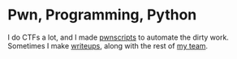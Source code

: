 # Pwn, Programming, Python

I do CTFs a lot, and I made [pwnscripts](https://github.com/152334H/pwnscripts) to automate the dirty work. Sometimes I make [writeups](https://github.com/IRS-Cybersec/ctfdump), along with the rest of [my team](https://irscybersec.tk/).

